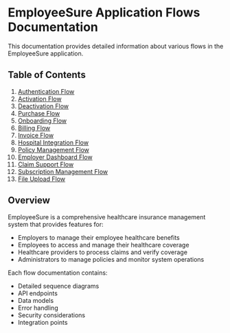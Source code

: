 # EmployeeSure Application Flows Documentation

This documentation provides detailed information about various flows in the EmployeeSure application.

## Table of Contents

1. [Authentication Flow](./flows/authentication.md)
2. [Activation Flow](./flows/activation.md)
3. [Deactivation Flow](./flows/deactivation.md)
4. [Purchase Flow](./flows/purchase.md)
5. [Onboarding Flow](./flows/onboarding.md)
6. [Billing Flow](./flows/billing.md)
7. [Invoice Flow](./flows/invoice.md)
8. [Hospital Integration Flow](./flows/hospital-integration.md)
9. [Policy Management Flow](./flows/policy-management.md)
10. [Employer Dashboard Flow](./flows/employer-dashboard.md)
11. [Claim Support Flow](./flows/claim-support.md)
12. [Subscription Management Flow](./flows/subscription-management.md)
13. [File Upload Flow](./flows/file-upload.md)


## Overview

EmployeeSure is a comprehensive healthcare insurance management system that provides features for:
- Employers to manage their employee healthcare benefits
- Employees to access and manage their healthcare coverage
- Healthcare providers to process claims and verify coverage
- Administrators to manage policies and monitor system operations

Each flow documentation contains:
- Detailed sequence diagrams
- API endpoints
- Data models
- Error handling
- Security considerations
- Integration points 
